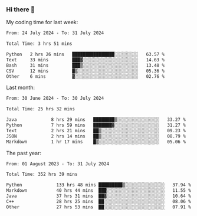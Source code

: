 ### Hi there 👋

My coding time for last week:

<!--START_SECTION:week-->

```txt
From: 24 July 2024 - To: 31 July 2024

Total Time: 3 hrs 51 mins

Python   2 hrs 26 mins   ████████████████░░░░░░░░░   63.57 %
Text     33 mins         ███▓░░░░░░░░░░░░░░░░░░░░░   14.63 %
Bash     31 mins         ███▒░░░░░░░░░░░░░░░░░░░░░   13.48 %
CSV      12 mins         █▒░░░░░░░░░░░░░░░░░░░░░░░   05.36 %
Other    6 mins          ▓░░░░░░░░░░░░░░░░░░░░░░░░   02.76 %
```

<!--END_SECTION:week-->

Last month:

<!--START_SECTION:month-->

```txt
From: 30 June 2024 - To: 30 July 2024

Total Time: 25 hrs 32 mins

Java             8 hrs 29 mins   ████████▒░░░░░░░░░░░░░░░░   33.27 %
Python           7 hrs 59 mins   ███████▓░░░░░░░░░░░░░░░░░   31.27 %
Text             2 hrs 21 mins   ██▒░░░░░░░░░░░░░░░░░░░░░░   09.23 %
JSON             2 hrs 14 mins   ██▒░░░░░░░░░░░░░░░░░░░░░░   08.79 %
Markdown         1 hr 17 mins    █▒░░░░░░░░░░░░░░░░░░░░░░░   05.06 %
```

<!--END_SECTION:month-->

The past year:

<!--START_SECTION:year-->

```txt
From: 01 August 2023 - To: 31 July 2024

Total Time: 352 hrs 39 mins

Python             133 hrs 48 mins █████████▒░░░░░░░░░░░░░░░   37.94 %
Markdown           40 hrs 44 mins  ███░░░░░░░░░░░░░░░░░░░░░░   11.55 %
Java               37 hrs 31 mins  ██▓░░░░░░░░░░░░░░░░░░░░░░   10.64 %
C++                28 hrs 25 mins  ██░░░░░░░░░░░░░░░░░░░░░░░   08.06 %
Other              27 hrs 53 mins  ██░░░░░░░░░░░░░░░░░░░░░░░   07.91 %
```

<!--END_SECTION:year-->
